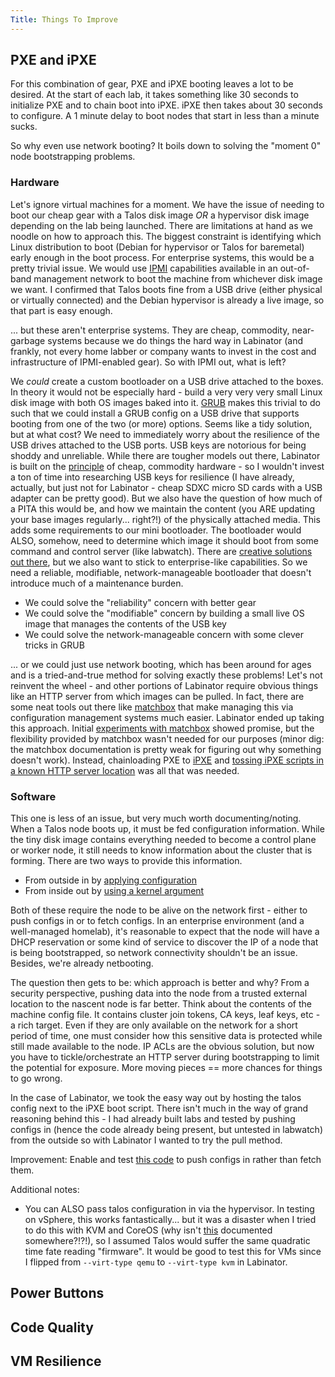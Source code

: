 ```yaml
---
Title: Things To Improve
---
```


## PXE and iPXE
For this combination of gear, PXE and iPXE booting leaves a lot to be desired.
At the start of each lab, it takes something like 30 seconds to initialize PXE and to chain boot into iPXE.
iPXE then takes about 30 seconds to configure.
A 1 minute delay to boot nodes that start in less than a minute sucks.

So why even use network booting?
It boils down to solving the "moment 0" node bootstrapping problems.

### Hardware
Let's ignore virtual machines for a moment.
We have the issue of needing to boot our cheap gear with a Talos disk image *OR* a hypervisor disk image depending on the lab being launched.
There are limitations at hand as we noodle on how to approach this.
The biggest constraint is identifying which Linux distribution to boot (Debian for hypervisor or Talos for baremetal) early enough in the boot process.
For enterprise systems, this would be a pretty trivial issue.
We would use [IPMI](https://en.wikipedia.org/wiki/Intelligent_Platform_Management_Interface) capabilities available in an out-of-band management network to boot the machine from whichever disk image we want.
I confirmed that Talos boots fine from a USB drive (either physical or virtually connected) and the Debian hypervisor is already a live image, so that part is easy enough.

... but these aren't enterprise systems.
They are cheap, commodity, near-garbage systems because we do things the hard way in Labinator (and frankly, not every home labber or company wants to invest in the cost and infrastructure of IPMI-enabled gear).
So with IPMI out, what is left?

We *could* create a custom bootloader on a USB drive attached to the boxes.
In theory it would not be especially hard - build a very very very small Linux disk image with both OS images baked into it.
[GRUB](https://www.gnu.org/software/grub/) makes this trivial to do such that we could install a GRUB config on a USB drive that supports booting from one of the two (or more) options.
Seems like a tidy solution, but at what cost?
We need to immediately worry about the resilience of the USB drives attached to the USB ports.
USB keys are notorious for being shoddy and unreliable.
While there are tougher models out there, Labinator is built on the [principle](/docs/about/#goals-and-principles) of cheap, commodity hardware - so I wouldn't invest a ton of time into researching USB keys for resilience (I have already, actually, but just not for Labinator - cheap SDXC micro SD cards with a USB adapter can be pretty good).
But we also have the question of how much of a PITA this would be, and how we maintain the content (you ARE updating your base images regularly... right?!) of the physically attached media.
This adds some requirements to our mini bootloader.
The bootloader would ALSO, somehow, need to determine which image it should boot from some command and control server (like labwatch).
There are [creative solutions out there](https://chris.boyle.name/blog/2023/04/controlling-grub-from-the-network/), but we also want to stick to enterprise-like capabilities.
So we need a reliable, modifiable, network-manageable bootloader that doesn't introduce much of a maintenance burden.
* We could solve the "reliability" concern with better gear
* We could solve the "modifiable" concern by building a small live OS image that manages the contents of the USB key
* We could solve the network-manageable concern with some clever tricks in GRUB

... or we could just use network booting, which has been around for ages and is a tried-and-true method for solving exactly these problems!
Let's not reinvent the wheel - and other portions of Labinator require obvious things like an HTTP server from which images can be pulled.
In fact, there are some neat tools out there like [matchbox](https://matchbox.psdn.io/) that make managing this via configuration management systems much easier.
Labinator ended up taking this approach.
Initial [experiments with matchbox](https://github.com/DRuggeri/labinator_chef/blob/main/recipes/matchbox.rb) showed promise, but the flexibility provided by matchbox wasn't needed for our purposes (minor dig: the matchbox documentation is pretty weak for figuring out why something doesn't work).
Instead, chainloading PXE to [iPXE](https://ipxe.org/) and [tossing iPXE scripts in a known HTTP server location](https://ipxe.org/) was all that was needed.


### Software
This one is less of an issue, but very much worth documenting/noting.
When a Talos node boots up, it must be fed configuration information.
While the tiny disk image contains everything needed to become a control plane or worker node, it still needs to know information about the cluster that is forming.
There are two ways to provide this information.
* From outside in by [applying configuration](https://www.talos.dev/v1.10/introduction/getting-started/#apply-configuration)
* From inside out by [using a kernel argument](https://www.talos.dev/v1.10/reference/kernel/#talosconfig)

Both of these require the node to be alive on the network first - either to push configs in or to fetch configs.
In an enterprise environment (and a well-managed homelab), it's reasonable to expect that the node will have a DHCP reservation or some kind of service to discover the IP of a node that is being bootstrapped, so network connectivity shouldn't be an issue.
Besides, we're already netbooting.

The question then gets to be: which approach is better and why?
From a security perspective, pushing data into the node from a trusted external location to the nascent node is far better.
Think about the contents of the machine config file.
It contains cluster join tokens, CA keys, leaf keys, etc - a rich target.
Even if they are only available on the network for a short period of time, one must consider how this sensitive data is protected while still made available to the node.
IP ACLs are the obvious solution, but now you have to tickle/orchestrate an HTTP server during bootstrapping to limit the potential for exposure.
More moving pieces == more chances for things to go wrong.

In the case of Labinator, we took the easy way out by hosting the talos config next to the iPXE boot script.
There isn't much in the way of grand reasoning behind this - I had already built labs and tested by pushing configs in (hence the code already being present, but untested in labwatch) from the outside so with Labinator I wanted to try the pull method.

Improvement: Enable and test [this code](https://github.com/DRuggeri/labinator_labwatch/blob/b10e6c0731aeade766b6e700c494a00785316aa2/talosinitializer/talosinitializer.go#L355) to push configs in rather than fetch them.

Additional notes:
* You can ALSO pass talos configuration in via the hypervisor. In testing on vSphere, this works fantastically... but it was a disaster when I tried to do this with KVM and CoreOS (why isn't [this](https://github.com/coreos/ignition/blob/2ef5a3a86fa099a19ccae91dba08a60492c90673/internal/providers/qemu/qemu_fwcfg.go#L100) documented somewhere?!?!), so I assumed Talos would suffer the same quadratic time fate reading "firmware". It would be good to test this for VMs since I flipped from `--virt-type qemu` to `--virt-type kvm` in Labinator.


## Power Buttons

## Code Quality

## VM Resilience